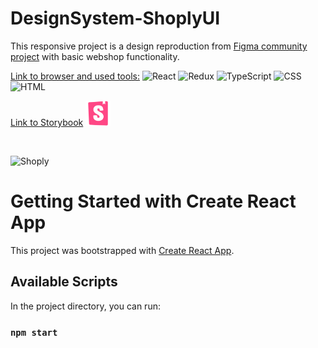 # DesignSystem-ShoplyUI

This responsive project is a design reproduction from [Figma community project](https://www.figma.com/community/file/1122583980813887289) with basic webshop functionality.

<a href="https://Shoply_UI.surge.sh">Link to browser and used tools:</a>
<img src="https://user-images.githubusercontent.com/98387598/173136992-9d071e94-15b8-44a0-a640-9d4a7f52b375.png" alt="React" width="30">
<img src="https://user-images.githubusercontent.com/98387598/173137108-69358071-f159-4770-9688-794a1fbbd7ff.png" alt="Redux" width="30">
<img src="https://user-images.githubusercontent.com/98387598/173136827-c4d608a6-a76e-46f5-889a-674d39e2b352.png" alt="TypeScript"  width="30"> 
<img src="https://user-images.githubusercontent.com/98387598/173138225-9f3452ae-e7c3-4328-8571-297e34d5d38a.png" alt="CSS" width="30">
<img src="https://user-images.githubusercontent.com/98387598/173138381-1947c5f5-4237-4332-ba71-8baf47189279.png" alt="HTML" width="30">
<br>

<a href="https://6301dbbdf367b3ef8fef0a0d-pjeqmkeqgf.chromatic.com/?path=/story/components-atoms-adminburgernav--template">Link to Storybook</a>
<img src="https://github.com/devicons/devicon/blob/master/icons/storybook/storybook-original.svg" alt="Storybook" width="40">

<br>

![Shoply](https://user-images.githubusercontent.com/98387598/180777450-78a28ce3-5261-4d55-8954-2327a294b760.JPG)

# Getting Started with Create React App

This project was bootstrapped with [Create React App](https://github.com/facebook/create-react-app).

## Available Scripts

In the project directory, you can run:

### `npm start`
